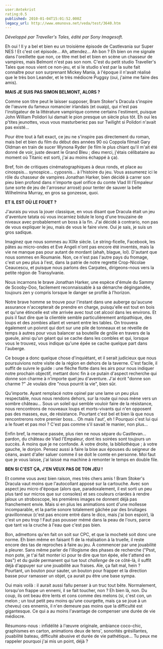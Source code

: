 ```yaml
---
user:Antekrist
rating:0.5
published: 2010-01-04T15:01:52.000Z
legacy_url: http://www.emunova.net/veda/test/3640.htm
---
```

_Développé par Traveller's Tales, édité par Sony Imagesoft._  

  

Eh oui ! Il y a bel et bien eu un troisième épisode de Castlevania sur Super NES ! Et c'est cet épisode... Ah, attendez... Ah bon ? Eh bien on me signale dans l'oreillette que non, ce titre met bel et bien en scène un chasseur de vampires, mais Belmont n'est pas son nom. C'est du petit studio Traveller's Tales que nous vient ce non-jeu, et si le studio s'est par la suite fait connaître pour son surprenant Mickey Mania, à l'époque il n'avait réalisé que le très bon Leander, et le très médiocre Puggsy (oui, j'aime me faire des amis).  

  

**MAIS JE SUIS PAS SIMON BELMONT, ALORS ?**  

Comme son titre peut le laisser supposer, Bram Stoker's Dracula s'inspire de l'œuvre du fameux romancier irlandais (et ouaip), qui n'est pas l'instigateur de la littérature vampirique comme certains l'estiment, puisque John William Polidori lui damait le pion presque un siècle plus tôt. Eh oui les p'tites jeunottes, vous vous masturberiez pas sur Twilight si Polidori n'avait pas existé...  

Pour être tout à fait exact, ce jeu ne s'inspire pas directement du roman, mais bel et bien du film du début des années 90 où Coppola filmait Gary Oldman en train de sucer Wynona Ryder (le film le plus chiant qu'il m'ait été donné de voir, juste devant le Grand Bleu ; dieu merci, j'étais célibataire au moment où Titanic est sorti, j'ai au moins échappé à ça).  

Bref, foin de critiques cinématographiques à deux ronds, et place au cinospsis... synospice... cyposnis... à l'histoire du jeu. Vous assumerez ici le rôle du chasseur de vampires Jonathan Harker, bien décidé à carrer son pieu bien profond dans n'importe quel orifice du comte Vlad III l'Empaleur (une sorte de jeu de l'arroseur arrosé) pour tenter de sauver la belle Wilhelmina Murray, en gros sa gonzesse, quoi.  

  

**ET IL EST OÙ LE FOUET ?**  

J'aurais pu vous la jouer classique, en vous disant que Dracula était un jeu d'aventure tatata où vous incarniez bidule le long d'une trouzaine de niveaux avec probablement un boss à la fin. J'ai décidé à contrario, non pas de vous expliquer le jeu, mais de vous le faire vivre. Oui je sais, je suis un gros sadique.  

Imaginez que nous sommes au XIXe siècle. Le string-ficelle, Facebook, les pâtes au micro-ondes et Eve Angeli n'ont pas encore été inventés, mais la vie ne manque pas pour autant de mordant (ahah, blague, lol). D'autant que nous sommes en Roumanie. Non, ce n'est pas l'autre pays du fromage, c'est un peu plus à l'est, dans la patrie de notre regretté Crop-Nicolae Ceaucescu, et puisque nous parlons des Carpates, dirigeons-nous vers la petite région de Transylvanie.  

Nous incarnons le brave Jonathan Harker, une espèce d'émule du Sammy de Scooby-Doo, facilement reconnaissable à sa démarche dégingandée, toujours zen y compris lorsque le danger se profile à l'horizon.  

Notre brave homme se trouve pour l'instant dans une auberge qu'aucune assurance n'accepterait de prendre en charge, puisqu'elle est tout en bois et qu'une étincelle est vite arrivée avec tout cet alcool dans les environs. Et puis il faut dire que la clientèle semble particulièrement antipathique, des loups et des zombies allant et venant entre les tables. On trouvera également un poivrot qui dort sur une pile de tonneaux et se réveille de temps à autres pour vous balancer sa bouteille de gnôle en travers de la gueule, ainsi qu'un géant qui se cache dans les combles et qui, lorsque vous le trouvez, vous indique qu'une épée se cache quelque part dans l'auberge.  

Ce bouge a donc quelque chose d'inquiétant, et il serait judicieux que nous poursuivions notre visite de la région en dehors de la taverne. C'est facile, il suffit de suivre le guide : une flèche flotte dans les airs pour nous indiquer notre prochain objectif, mettant donc fin à ce putain d'aspect recherche qui donne son charme à n'importe quel jeu d'aventure. J'ai écrit "donne son charme ?" Je voulais dire "nous pourrit la vie", bien sûr.  

Qu'importe. Ayant remplacé notre opinel par une lame un peu plus respectable, nous nous rendons dehors, sur la route qui nous mène vers un sombre château... Sous un soleil qui semble vouloir faire de la résistance, nous rencontrons de nouveaux loups et morts-vivants qui n'en opposent pas des masses, eux, de résistance. Pourtant c'est bel et bien là que nous rencontrerons notre premier boss... Oh mais l'aut', eh ! Pourquoi c'est lui qui a le fouet et pas moi ? C'est pas comme s'il savait le manier, non plus...  

Enfin bref, la menace passée, plus rien ne nous sépare du Castlevan... pardon, du château de Vlad l'Empaleur, dont les soirées sont toujours un succès. À moins que je ne confonde. À votre droite, la bibliothèque ; à votre gauche, le donjon. Pensez aussi à faire la bise aux épouses du seigneur de céans, avant d'aller saluer comme il se doit le comte en personne. Moi faut que je vous laisse, j'ai laissé ma machine à remonter le temps en double file.  

  

**BEN SI C'EST ÇA, J'EN VEUX PAS DE TON JEU !**  

Et comme vous avez bien raison, mes très chers amis ! Bram Stoker's Dracula vaut moins que l'autocollant apposé sur la cartouche. Avec son aspect jeu micro d'époque (alors que, paradoxalement, il est sorti un peu plus tard sur micros que sur consoles) et ses couleurs criardes à rendre jaloux un stroboscope, les premières images ne donnent déjà pas franchement envie. Mais si en plus les animations sont d'une mollesse incomparable, et la partie sonore totalement gâchée par des bruitages gravillonneux (c'est pas encore entré dans le dico, mais j'ai bon espoir), là c'est un peu trop ! Faut pas pousser mémé dans la peau de l'ours, parce que tant va la cruche à l'eau que c'est pas bien.  

Bon, admettons qu'en fait on soit sur CPC, et que la mocheté soit donc une norme. Eh bien même en faisant fi de la réalisation à la truelle, il reste encore des tas de reproches à faire au jeu. À commencer par une jouabilité à pleurer. Sans même parler de l'illogisme des phases de recherche ("Psst, mon pote, je t'ai fait monter ici pour te dire que ton épée, elle t'attend en bas") et du guide permanent qui tue tout _challenge_ de ce côté-là, il suffit déjà d'appuyer sur une jouabilité aux fraises. Aïe, ça fait mal, hein ? Pourtant, un bouton pour sauter, un bouton pour frapper et la direction basse pour ramasser un objet, ça aurait pu être une base sympa.  

Oui mais voilà : il aurait aussi fallu penser à un truc tout bête. Normalement, lorsqu'on frappe un ennemi, il se fait toucher, non ? Eh bien là, non. Du coup, ils ont beau être lents et cons comme des melons (si, c'est con, un melon ; un tout petit peu moins qu'une courgette, mais ça se joue à un cheveu) ces ennemis, il n'en demeure pas moins que la difficulté est gigantesque. Ce qui a au moins l'avantage de compenser une durée de vie médiocre.  

Résumons-nous : infidélité à l'œuvre originale, ambiance coco-chic, graphismes en carton, animations deux de tens', sonorités grésillantes, jouabilité bateau, difficulté abusive et durée de vie pathétique... Tu peux me rappeler pourquoi j'ai mis un point, déjà ?